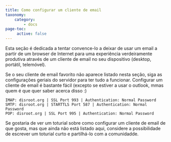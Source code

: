 ```yaml
---
title: Como configurar um cliente de email
taxonomy:
    category:
        - docs
page-toc:
     active: false
---
```


Esta seção é dedicada a tentar convence-lo a deixar de usar um email a partir de um browser de Internet para uma experiência verdeiramente produtiva através de um cliente de email no seu dispositivo (desktop, portátil, telemóvel).

Se o seu cliente de email favorito não aparece listado nesta seção, siga as configurações geriais do servidor para ter tudo a funcionar. Configurar um cliente de email é bastante fácil (excepto se estiver a usar o outlook, mmas quem é que quer saber acerca disso :)

```
IMAP: disroot.org | SSL Port 993 | Authentication: Normal Password
SMTP: disroot.org | STARTTLS Port 587 | Authentication: Normal Password
POP: disroot.org | SSL Port 995 | Authentication: Normal Password
```
Se gostaria de ver um toturial sobre como configurar um cliente de email de que gosta, mas que ainda não está listado aqui, considere a possibilidade de escrever um toturial curto e partilhá-lo com a comunidadde.
